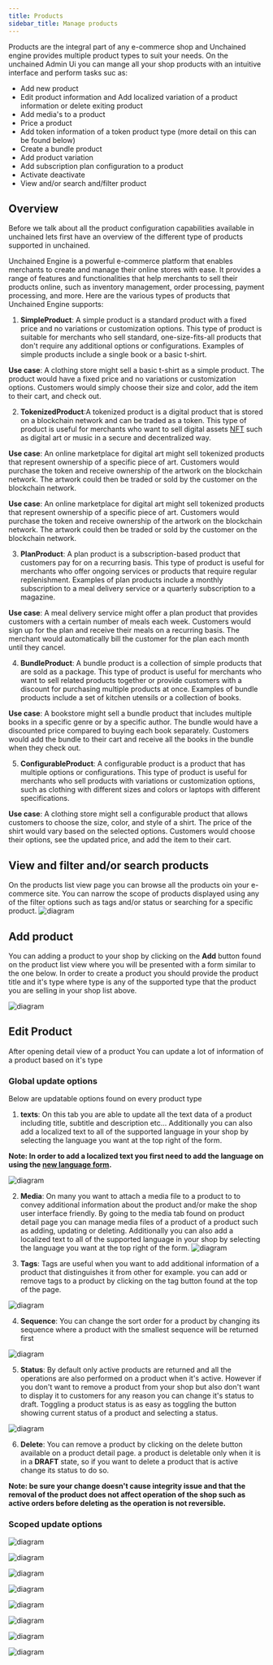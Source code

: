 ```yaml
---
title: Products
sidebar_title: Manage products
---
```


Products are the integral part of any e-commerce shop and Unchained engine provides multiple product types to suit your needs. On the unchained Admin Ui you can mange all your shop products with an intuitive interface and perform tasks suc as:
- Add new product
- Edit product information and Add localized variation of a product information or delete exiting product
- Add media's to a product
- Price a product
- Add token information of a token product type (more detail on this can be found below)
- Create a bundle product
- Add product variation
- Add subscription plan configuration to a product
- Activate deactivate
- View and/or search and/filter product

## Overview
Before we talk about all the product configuration capabilities available in unchained lets first have an overview of the different type of products supported in unchained.

Unchained Engine is a powerful e-commerce platform that enables merchants to create and manage their online stores with ease. It provides a range of features and functionalities that help merchants to sell their products online, such as inventory management, order processing, payment processing, and more. Here are the various types of products that Unchained Engine supports:

1. **SimpleProduct**: A simple product is a standard product with a fixed price and no variations or customization options. This type of product is suitable for merchants who sell standard, one-size-fits-all products that don't require any additional options or configurations. Examples of simple products include a single book or a basic t-shirt.

**Use case**: A clothing store might sell a basic t-shirt as a simple product. The product would have a fixed price and no variations or customization options. Customers would simply choose their size and color, add the item to their cart, and check out.

2. **TokenizedProduct**:A tokenized product is a digital product that is stored on a blockchain network and can be traded as a token. This type of product is useful for merchants who want to sell digital assets [NFT](https://ethereum.org/en/nft/) such as digital art or music in a secure and decentralized way.

**Use case**: An online marketplace for digital art might sell tokenized products that represent ownership of a specific piece of art. Customers would purchase the token and receive ownership of the artwork on the blockchain network. The artwork could then be traded or sold by the customer on the blockchain network.

**Use case**: An online marketplace for digital art might sell tokenized products that represent ownership of a specific piece of art. Customers would purchase the token and receive ownership of the artwork on the blockchain network. The artwork could then be traded or sold by the customer on the blockchain network.

3. **PlanProduct**: A plan product is a subscription-based product that customers pay for on a recurring basis. This type of product is useful for merchants who offer ongoing services or products that require regular replenishment. Examples of plan products include a monthly subscription to a meal delivery service or a quarterly subscription to a magazine.

**Use case**: A meal delivery service might offer a plan product that provides customers with a certain number of meals each week. Customers would sign up for the plan and receive their meals on a recurring basis. The merchant would automatically bill the customer for the plan each month until they cancel.

4. **BundleProduct**: A bundle product is a collection of simple products that are sold as a package. This type of product is useful for merchants who want to sell related products together or provide customers with a discount for purchasing multiple products at once. Examples of bundle products include a set of kitchen utensils or a collection of books.

**Use case**: A bookstore might sell a bundle product that includes multiple books in a specific genre or by a specific author. The bundle would have a discounted price compared to buying each book separately. Customers would add the bundle to their cart and receive all the books in the bundle when they check out.

5. **ConfigurableProduct**: A configurable product is a product that has multiple options or configurations. This type of product is useful for merchants who sell products with variations or customization options, such as clothing with different sizes and colors or laptops with different specifications.

**Use case**: A clothing store might sell a configurable product that allows customers to choose the size, color, and style of a shirt. The price of the shirt would vary based on the selected options. Customers would choose their options, see the updated price, and add the item to their cart.

## View and filter and/or search products
On the products list view page you can browse all the products oin your e-commerce site. You can narrow the scope of products displayed using any of the filter options such as tags and/or status or searching for a specific product.
![diagram](../images/admin-ui/product/products-list.png)

## Add product
You can adding a product to your shop by clicking on the **Add** button found on the product list view where you will be presented with a form similar to the one below. 
In order to create a product you should provide the product title and it's type where type is any of the supported type that the product you are selling in your shop list above.

![diagram](../images/admin-ui/product/new-product-form.png)

## Edit Product
After opening detail view of a product You can update a lot of information of a product based on it's type

### Global update options
Below are updatable options found on every product type
1. **texts**: On this tab you are able to update all the text data of a product including title, subtitle and description etc... Additionally you can also add a localized text to all of the supported language in your shop by selecting the language you want at the top right of the form. 

**Note: In order to add a localized text you first need to add the language on using the [new language form](./language/#add-language).**

![diagram](../images/admin-ui/product/product-text-setting.png)

2. **Media**: On many you want to attach a media file to a product to to convey additional information about the product and/or make the shop user interface friendly. By going to the media tab found on product detail page you can manage media files of a product of a product such as adding, updating or deleting. Additionally you can also add a localized text to all of the supported language in your shop by selecting the language you want at the top right of the form. 
![diagram](../images/admin-ui/product/product-media-setting.png)

3. **Tags**: Tags are useful when you want to add additional information of a product that distinguishes it from other for example. you can add or remove tags to a product by clicking on the tag button found at the top of the page.

![diagram](../images/admin-ui/product/product-tag-settings.png)

4. **Sequence**: You can change the sort order for a product by changing its sequence where a product with the smallest sequence will be returned first

![diagram](../images/admin-ui/product/product-sequence-setting.png)

5. **Status**: By default only active products are returned and all the operations are also performed on a product when it's active. However if you don't want to remove a product from your shop but also don't want to display it to customers for any reason you can change it's status to draft.
Toggling a product status is as easy as toggling the button showing current status of a product and selecting a status.

![diagram](../images/admin-ui/product/publish-draft-product.png)

6. **Delete**: You can remove a product by clicking on the delete button available on a product detail page. a product is deletable only when it is in a **DRAFT** state, so if you want to delete a product that is active change its status to do so.

**Note: be sure your change doesn't cause integrity issue and that the removal of the product does not affect operation of the shop such as active orders before deleting as the operation is not reversible.**


### Scoped update options

![diagram](../images/admin-ui/product/product-bundle-setting.png)



![diagram](../images/admin-ui/product/product-price-setting.png)

![diagram](../images/admin-ui/product/product-subscription-setting.png)

![diagram](../images/admin-ui/product/product-supply-setting.png)


![diagram](../images/admin-ui/product/product-variation-assignment.png)

![diagram](../images/admin-ui/product/product-variation-setting.png)

![diagram](../images/admin-ui/product/product-warehousing-setting.png)



![diagram](../images/admin-ui/product/token-setting.png)